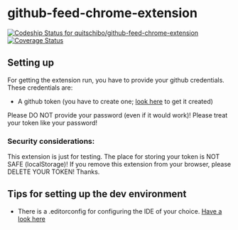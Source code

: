 github-feed-chrome-extension
============================
[ ![Codeship Status for quitschibo/github-feed-chrome-extension](https://www.codeship.io/projects/7a8b1a30-2edb-0131-3daa-5a6688a2a07f/status?branch=master)](https://www.codeship.io/projects/9441)
[![Coverage Status](https://coveralls.io/repos/quitschibo/github-feed-chrome-extension/badge.png?branch=%28detached+from+e86bd20%29)](https://coveralls.io/r/quitschibo/github-feed-chrome-extension?branch=%28detached+from+e86bd20%29)

## Setting up
For getting the extension run, you have to provide your github credentials. These credentials are:
* A github token (you have to create one; [look here](https://help.github.com/articles/creating-an-access-token-for-command-line-use) to get it created)

Please DO NOT provide your password (even if it would work)! Please treat your token like your password!

### Security considerations:
This extension is just for testing. The place for storing your token is NOT SAFE (localStorage)!
If you remove this extension from your browser, please DELETE YOUR TOKEN! Thanks.

## Tips for setting up the dev environment
* There is a .editorconfig for configuring the IDE of your choice. [Have a look here](http://editorconfig.org/)
